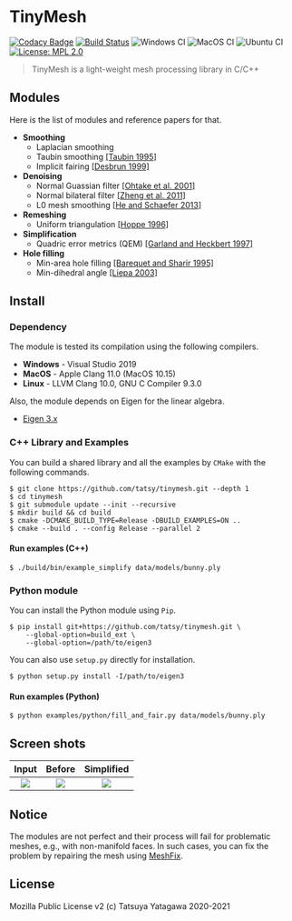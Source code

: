 TinyMesh
===

[![Codacy Badge](https://app.codacy.com/project/badge/Grade/2fd9a7f621e44654ad8b81bc38138662)](https://www.codacy.com/manual/tatsy/tinymesh?utm_source=github.com&amp;utm_medium=referral&amp;utm_content=tatsy/tinymesh&amp;utm_campaign=Badge_Grade)
[![Build Status](https://travis-ci.com/tatsy/tinymesh.svg?branch=master)](https://travis-ci.com/tatsy/tinymesh)
![Windows CI](https://github.com/tatsy/tinymesh/workflows/Windows%20CI/badge.svg)
![MacOS CI](https://github.com/tatsy/tinymesh/workflows/MacOS%20CI/badge.svg)
![Ubuntu CI](https://github.com/tatsy/tinymesh/workflows/Ubuntu%20CI/badge.svg)
[![License: MPL 2.0](https://img.shields.io/badge/License-MPL%202.0-brightgreen.svg)](https://opensource.org/licenses/MPL-2.0)

> TinyMesh is a light-weight mesh processing library in C/C++

Modules
---

Here is the list of modules and reference papers for that.

*   **Smoothing**
    *   Laplacian smoothing
    *   Taubin smoothing [[Taubin 1995]](https://dl.acm.org/doi/10.1145/218380.218473)
    *   Implicit fairing [[Desbrun 1999]](https://dl.acm.org/doi/10.1145/311535.311576)
*   **Denoising**
    *   Normal Guassian filter [[Ohtake et al. 2001]](https://www.semanticscholar.org/paper/Mesh-Smoothing-by-Adaptive-and-Anisotropic-Gaussian-Ohtake-Belyaev/19b431c843f4b37d2218e7efcd8f64b6ff589c1f)
    *   Normal bilateral filter [[Zheng et al. 2011]](https://ieeexplore.ieee.org/document/5674028)
    *   L0 mesh smoothing [[He and Schaefer 2013]](https://dl.acm.org/doi/10.1145/2461912.2461965)
*   **Remeshing**
    *   Uniform triangulation [[Hoppe 1996]](https://dl.acm.org/doi/10.1145/237170.237216)
*   **Simplification**
    *   Quadric error metrics (QEM) [[Garland and Heckbert 1997]](https://dl.acm.org/doi/10.1145/258734.258849)
*   **Hole filling**
    *   Min-area hole filling [[Barequet and Sharir 1995]](https://www.sciencedirect.com/science/article/pii/016783969400011G?via%3Dihub)
    *   Min-dihedral angle [[Liepa 2003]](http://diglib.eg.org/handle/10.2312/SGP.SGP03.200-206)

Install
---

### Dependency

The module is tested its compilation using the following compilers.

*   **Windows** - Visual Studio 2019
*   **MacOS** - Apple Clang 11.0 (MacOS 10.15)
*   **Linux** - LLVM Clang 10.0, GNU C Compiler 9.3.0

Also, the module depends on Eigen for the linear algebra.

*   [Eigen 3.x](http://eigen.tuxfamily.org/index.php)

### C++ Library and Examples

You can build a shared library and all the examples by `CMake` with the following commands.

```shell
$ git clone https://github.com/tatsy/tinymesh.git --depth 1
$ cd tinymesh
$ git submodule update --init --recursive
$ mkdir build && cd build
$ cmake -DCMAKE_BUILD_TYPE=Release -DBUILD_EXAMPLES=ON ..
$ cmake --build . --config Release --parallel 2
```

#### Run examples (C++)

```shell
$ ./build/bin/example_simplify data/models/bunny.ply
```

### Python module

You can install the Python module using `Pip`.

```shell
$ pip install git+https://github.com/tatsy/tinymesh.git \
    --global-option=build_ext \
    --global-option=/path/to/eigen3
```

You can also use `setup.py` directly for installation.

```shell
$ python setup.py install -I/path/to/eigen3
```

#### Run examples (Python)

```shell
$ python examples/python/fill_and_fair.py data/models/bunny.ply
```

Screen shots
---

| Input | Before | Simplified |
|:--------:|:--------:|:--------:|
|![](figures/dragon.jpg)|![](figures/dragon_before_simplify.jpg)|![](figures/dragon_after_simplify.jpg)|

Notice
---

The modules are not perfect and their process will fail for problematic meshes, e.g., with non-manifold faces. In such cases, you can fix the problem by repairing the mesh using [MeshFix](https://github.com/MarcoAttene/MeshFix-V2.1).

License
---

Mozilla Public License v2 (c) Tatsuya Yatagawa 2020-2021
